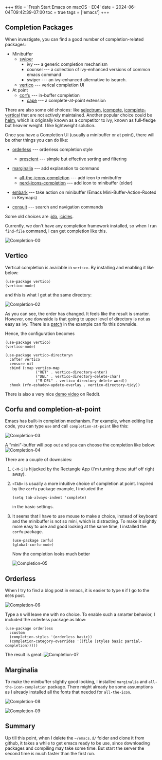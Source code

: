 +++
title = 'Fresh Start Emacs on macOS - E04'
date = 2024-06-04T09:42:39-07:00
toc = true
tags = ['emacs']
+++

## Completion Packages

When investigate, you can find a good number of completion-related packages:

- Minibuffer
  - [swiper](https://github.com/abo-abo/swiper)
    - ivy --- a generic completion mechanism
    - counsel --- a collection of ivy-enhanced versions of common emacs command
    - swiper --- an ivy-enhanced alternative to isearch.
  - [vertico](https://github.com/minad/vertico) --- verical completion UI
- At point
  - [corfu](https://github.com/minad/corfu) --- in-buffer completion
    - [cape](https://github.com/minad/cape) --- a complete-at-point extension

There are also some old choices: like [selectrum](https://github.com/radian-software/selectrum), [icompete](https://www.emacswiki.org/emacs/IcompleteMode), [icomplete-vertical](https://github.com/oantolin/icomplete-vertical) that are not actively maintained. Another popular choice could be [helm](https://github.com/emacs-helm/helm), which is originally known as a competitor to ivy, known as full-fledge but heavier weight. I like lightweight solution.

Once you have a Completion UI (usually a minibuffer or at point), there will be other things you can do like:

- [orderless](https://github.com/oantolin/orderless) --- orderless completion style
  - [prescient](https://github.com/radian-software/prescient.el) --- simple but effective sorting and filtering

- [marginalia](https://github.com/minad/marginalia) --- add explanation to command
  - [all-the-icons-completion](https://github.com/iyefrat/all-the-icons-completion) --- add icon to minibuffer
  - [nerd-icons-completion](https://github.com/rainstormstudio/nerd-icons-completion) --- add icon to minibuffer (older)
- [embark](https://github.com/oantolin/embark) --- take action on minibuffer (Emacs Mini-Buffer-Action-Rooted in Keymaps)
- [consult](https://github.com/minad/consult) --- search and navigation commands

Some old choices are :[ido](https://www.gnu.org/software/emacs/manual/html_mono/ido.html#Activation), [icicles](https://github.com/emacsmirror/icicles).

Currently, we don't have any completion framework installed, so when I run `find-file` command, I can get completion like this.

![Completion-00](completion-00.png)

## Vertico

Vertical completion is available in `vertico`. By installing and enabling it like below:

```elisp
(use-package vertico)
(vertico-mode)
```

and this is what I get at the same directory:

![Completion-02](completion-02.png)

As you can see, the order has changed. It feels like the result is smarter. However, one downside is that going to upper level of directory is not as easy as ivy. There is a [patch](https://github.com/minad/vertico?tab=readme-ov-file#extensions) in the example can fix this downside.

Hence, the configuration becomes

```elisp
(use-package vertico)
(vertico-mode)

(use-package vertico-directoryn
  :after vertico
  :ensure nil
  :bind (:map vertico-map
              ("RET" . vertico-directory-enter)
              ("DEL" . vertico-directory-delete-char)
              ("M-DEL" . vertico-directory-delete-word))
  :hook (rfn-eshadow-update-overlay . vertico-directory-tidy))
```

There is also a very nice [demo video](https://www.reddit.com/r/emacs/comments/ryqfz1/vertico_extensions_demo/) on Reddit.

## Corfu and completion-at-point

Emacs has built-in completion mechanism. For example, when editing lisp code, you can type `use` and call `completion-at-point` like this:

![Completion-03](completion-03.png)

A "mini"-buffer will pop out and you can choose the completion like below:
![Completion-04](completion-04.png)

There are a couple of downsides:

1. `C-M-i` is hijacked by the Rectangle App (I'm turning these stuff off right away).
2. `<TAB>` is usually a more intuitive choice of completion at point. Inspired by the `corfu` package example, I included the

   ```elisp
   (setq tab-always-indent 'complete)
   ```

   in the basic settings.
3. It seems that I have to use mouse to make a choice, instead of keyboard and the minibuffer is not so mini, which is distracting. To make it slightly more easy to use and good looking at the same time, I installed the `corfu` package.

   ```elisp
   (use-package corfu)
   (global-corfu-mode)
   ```

   Now the completion looks much better

   ![Completion-05](completion-05.png)

## Orderless

When I try to find a blog post in emacs, it is easier to type `6` if I go to the `0006` post.

![Completion-06](completion-06.png)

Type a `6` will leave me with no choice. To enable such a smarter behavior, I included the orderless package as blow:

```elisp
(use-package orderless
  :custom
  (completion-styles '(orderless basic))
  (completion-category-overrides '((file (styles basic partial-completion)))))
```

The result is great:
![Completion-07](completion-07.png)

## Marginalia

To make the minibuffer slightly good looking, I installed `marginalia` and `all-the-icon-completion` package. There might already be some assumptions as I already installed all the fonts that needed for `all-the-icon`.

![Completion-08](completion-08.png)

![Completion-09](completion-09.png)

## Summary

Up till this point, when I delete the `~/emacs.d/` folder and clone it from github, it takes a while to get emacs ready to be use, since downloading packages and compiling may take some time. But start the server the second time is much faster than the first run.

